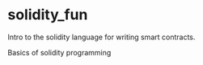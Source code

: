 # solidity_fun
Intro to the solidity language for writing smart contracts.

Basics of solidity programming
